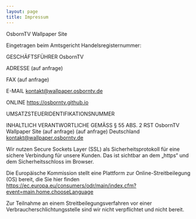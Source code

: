 ```yaml
---
layout: page
title: Impressum
---
```


OsbornTV Wallpaper Site

Eingetragen beim Amtsgericht
Handelsregisternummer:

GESCHÄFTSFÜHRER
OsbornTV

ADRESSE
(auf anfrage)

FAX
(auf anfrage)

E-MAIL
kontakt@wallpaper.osborntv.de

ONLINE
https://osborntv.github.io

UMSATZSTEUERIDENTIFIKATIONSNUMMER

INHALTLICH VERANTWORTLICHE GEMÄSS § 55 ABS. 2 RST
OsbornTV Wallpaper Site
(auf anfrage)
(auf anfrage)
Deutschland
kontakt@wallpaper.osborntv.de

Wir nutzen Secure Sockets Layer (SSL) als Sicherheitsprotokoll für eine sichere Verbindung für unsere Kunden. Das ist sichtbar an dem „https“ und dem Sicherheitsschloss im Browser.

Die Europäische Kommission stellt eine Plattform zur Online-Streitbeilegung (OS) bereit, die Sie hier finden https://ec.europa.eu/consumers/odr/main/index.cfm?event=main.home.chooseLanguage

Zur Teilnahme an einem Streitbeilegungsverfahren vor einer Verbraucherschlichtungsstelle sind wir nicht verpflichtet und nicht bereit.
